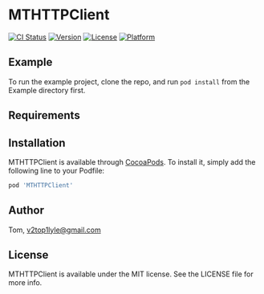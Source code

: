 # MTHTTPClient

[![CI Status](https://img.shields.io/travis/Tom/MTHTTPClient.svg?style=flat)](https://travis-ci.org/Tom/MTHTTPClient)
[![Version](https://img.shields.io/cocoapods/v/MTHTTPClient.svg?style=flat)](https://cocoapods.org/pods/MTHTTPClient)
[![License](https://img.shields.io/cocoapods/l/MTHTTPClient.svg?style=flat)](https://cocoapods.org/pods/MTHTTPClient)
[![Platform](https://img.shields.io/cocoapods/p/MTHTTPClient.svg?style=flat)](https://cocoapods.org/pods/MTHTTPClient)

## Example

To run the example project, clone the repo, and run `pod install` from the Example directory first.

## Requirements

## Installation

MTHTTPClient is available through [CocoaPods](https://cocoapods.org). To install
it, simply add the following line to your Podfile:

```ruby
pod 'MTHTTPClient'
```

## Author

Tom, v2top1lyle@gmail.com

## License

MTHTTPClient is available under the MIT license. See the LICENSE file for more info.
